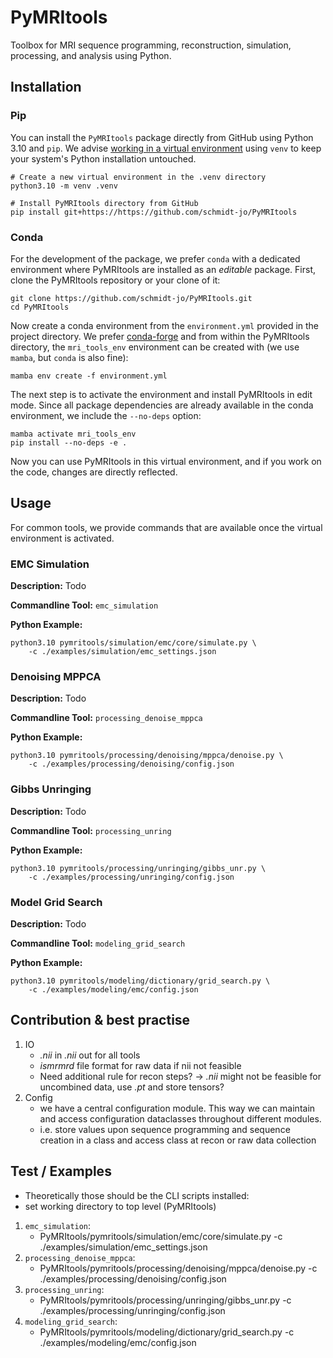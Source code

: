 # PyMRItools

Toolbox for MRI sequence programming, reconstruction, simulation, processing, and analysis using Python.

## Installation

### Pip

You can install the `PyMRItools` package directly from GitHub using Python 3.10 and `pip`.
We advise
[working in a virtual environment](https://packaging.python.org/en/latest/guides/installing-using-pip-and-virtual-environments/#create-and-use-virtual-environments)
using `venv` to keep your system's Python installation
untouched.

```shell
# Create a new virtual environment in the .venv directory
python3.10 -m venv .venv

# Install PyMRItools directory from GitHub
pip install git+https://https://github.com/schmidt-jo/PyMRItools
```

### Conda

For the development of the package, we prefer `conda` with a dedicated environment
where PyMRItools are installed as an _editable_ package.
First, clone the PyMRItools repository or your clone of it:

```shell
git clone https://github.com/schmidt-jo/PyMRItools.git
cd PyMRItools
```

Now create a conda environment from the `environment.yml` provided in the project directory.
We prefer
[conda-forge](https://conda-forge.org/download/)
and from within the PyMRItools directory,
the `mri_tools_env` environment can be created with (we use `mamba`, but `conda` is also fine):

```shell
mamba env create -f environment.yml
```

The next step is to activate the environment and install PyMRItools in edit mode.
Since all package dependencies are already available in the conda environment,
we include the `--no-deps` option:

```shell
mamba activate mri_tools_env
pip install --no-deps -e .
```

Now you can use PyMRItools in this virtual environment, and if you work on the code,
changes are directly reflected.

## Usage

For common tools, we provide commands that are available once the virtual environment is activated.

### EMC Simulation

**Description:** Todo

**Commandline Tool:** `emc_simulation`

**Python Example:**

```shell
python3.10 pymritools/simulation/emc/core/simulate.py \
    -c ./examples/simulation/emc_settings.json
```

### Denoising MPPCA

**Description:** Todo

**Commandline Tool:** `processing_denoise_mppca`

**Python Example:**

```shell
python3.10 pymritools/processing/denoising/mppca/denoise.py \
    -c ./examples/processing/denoising/config.json
```

### Gibbs Unringing

**Description:** Todo

**Commandline Tool:** `processing_unring`

**Python Example:**

```shell
python3.10 pymritools/processing/unringing/gibbs_unr.py \
    -c ./examples/processing/unringing/config.json
```

### Model Grid Search

**Description:** Todo

**Commandline Tool:** `modeling_grid_search`

**Python Example:**

```shell
python3.10 pymritools/modeling/dictionary/grid_search.py \
    -c ./examples/modeling/emc/config.json
```

## Contribution & best practise
1) IO
   - *.nii* in *.nii* out for all tools
   - *ismrmrd* file format for raw data if nii not feasible
   - Need additional rule for recon steps? $\rightarrow$ *.nii* might not be feasible for uncombined data, use *.pt* and store tensors?
2) Config
    - we have a central configuration module. This way we can maintain and access configuration dataclasses throughout different modules.
    - i.e. store values upon sequence programming and sequence creation in a class and access class at recon or raw data collection


## Test / Examples

- Theoretically those should be the CLI scripts installed:
- set working directory to top level (PyMRItools)
1) `emc_simulation`:
   - PyMRItools/pymritools/simulation/emc/core/simulate.py -c ./examples/simulation/emc_settings.json
2) `processing_denoise_mppca`:
   - PyMRItools/pymritools/processing/denoising/mppca/denoise.py -c ./examples/processing/denoising/config.json
3) `processing_unring`:
   - PyMRItools/pymritools/processing/unringing/gibbs_unr.py -c ./examples/processing/unringing/config.json
4) `modeling_grid_search`:
   - PyMRItools/pymritools/modeling/dictionary/grid_search.py -c ./examples/modeling/emc/config.json